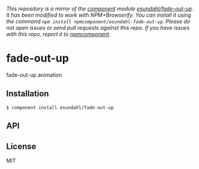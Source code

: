 *This repository is a mirror of the [component](http://component.io) module [esundahl/fade-out-up](http://github.com/esundahl/fade-out-up). It has been modified to work with NPM+Browserify. You can install it using the command `npm install npmcomponent/esundahl-fade-out-up`. Please do not open issues or send pull requests against this repo. If you have issues with this repo, report it to [npmcomponent](https://github.com/airportyh/npmcomponent).*

# fade-out-up

  fade-out-up animation

## Installation

    $ component install esundahl/fade-out-up

## API

   

## License

  MIT
